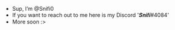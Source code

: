 - Sup, I’m @Snifi0
- If you want to reach out to me here is my Discord '𝑺𝒏𝒊𝒇𝒊#4084'
- More soon :>
<!---
SnifiPlays/SnifiPlays is a ✨ special ✨ repository because its `README.md` (this file) appears on your GitHub profile.
You can click the Preview link to take a look at your changes.
--->
